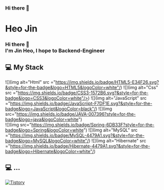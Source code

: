 ### Hi there 👋

<!--
**jinjinZara-98/jinjinZara-98** is a ✨ _special_ ✨ repository because its `README.md` (this file) appears on your GitHub profile.

Here are some ideas to get you started:

- 🔭 I’m currently working on ...
- 🌱 I’m currently learning ...
- 👯 I’m looking to collaborate on ...
- 🤔 I’m looking for help with ...
- 💬 Ask me about ...
- 📫 How to reach me: ...
- 😄 Pronouns: ...
- ⚡ Fun fact: ...
-->
# Heo Jin
### Hi there 👋 </br>I'm Jin Heo, I hope to Backend-Engineer

## 💻 My Stack
![](img alt="Html" src ="https://img.shields.io/badge/HTML5-E34F26.svg?&style=for-the-badge&logo=HTML5&logoColor=white"/)
![](img alt="Css" src ="https://img.shields.io/badge/CSS3-1572B6.svg?&style=for-the-badge&logo=CSS3&logoColor=white"/>)
![](img alt="JavaScript" src ="https://img.shields.io/badge/JavaScriipt-F7DF1E.svg?&style=for-the-badge&logo=JavaScript&logoColor=black"/) 
![](img src="https://img.shields.io/badge/JAVA-007396?style=for-the-badge&logo=java&logoColor=white")
<br>
![](img src="https://img.shields.io/badge/Spring-6DB33F?style=for-the-badge&logo=Spring&logoColor=white")
![](img alt="MySQL" src ="https://img.shields.io/badge/MySQL-4479A1.svg?&style=for-the-badge&logo=MySQL&logoColor=white"/) 
![](img alt="Hibernate" src ="https://img.shields.io/badge/Hibernate-4479A1.svg?&style=for-the-badge&logo=Hibernate&logoColor=white"/)

## 💻 ...
<a href = "https://github.com/jinjinZara-98" src ="https://img.shields.io/badge/GitHub-181717.svg?&style=for-the-badge&logo=GitHub&logoColor=white"/>
</a> <a href = "https://jinjin98.tistory.com/"> <img alt="Tistory" src ="https://img.shields.io/badge/Tistory-white.svg?&style=for-the-badge"/></a>
<!-- </a> <a href = "hun-se.slack.com"> <img alt="Slack" src ="https://img.shields.io/badge/Slack-4A154B.svg?&style=for-the-badge&logo=Slack&logoColor=white"/></a> -->

